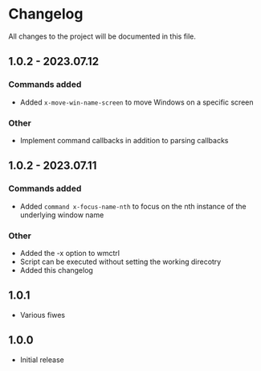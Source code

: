 # Changelog
All changes to the project will be documented in this file.

## 1.0.2 - 2023.07.12

### Commands added

- Added `x-move-win-name-screen` to move Windows on a specific screen

### Other

- Implement command callbacks in addition to parsing callbacks

## 1.0.2 - 2023.07.11

### Commands added

- Added `command x-focus-name-nth` to focus on the nth instance of the underlying window name

### Other
- Added the -x option to wmctrl
- Script can be executed without setting the working direcotry
- Added this changelog


## 1.0.1

- Various fiwes

## 1.0.0 

- Initial release